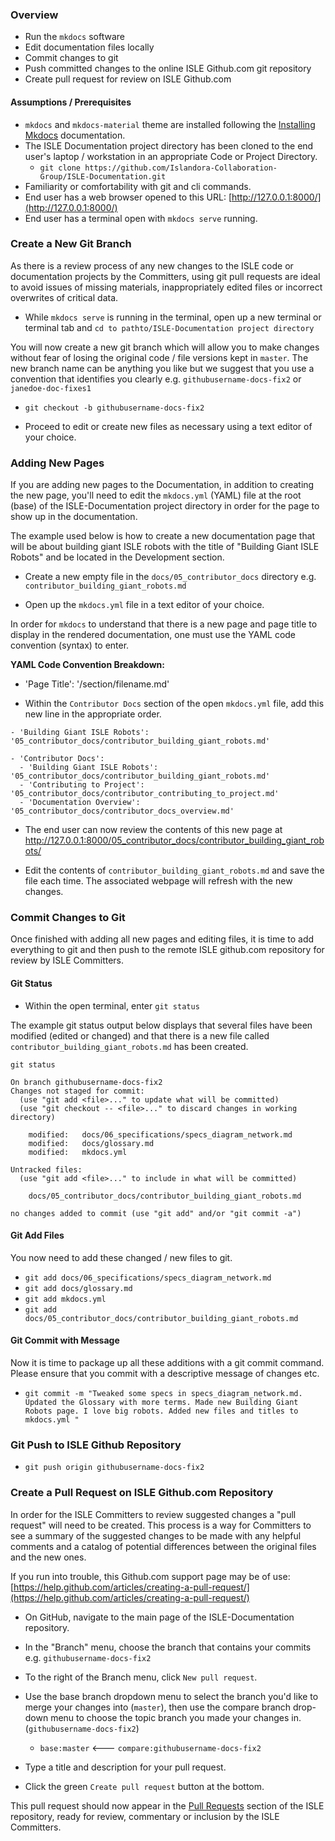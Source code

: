 <!--- PAGE_TITLE --->

### Overview
* Run the `mkdocs` software
* Edit documentation files locally
* Commit changes to git
* Push committed changes to the online ISLE Github.com git repository
* Create pull request for review on ISLE Github.com

#### Assumptions / Prerequisites

* `mkdocs` and `mkdocs-material` theme are installed following the [Installing Mkdocs](../05_contributor_docs/contributor_docs_mkdocs.md) documentation.
* The ISLE Documentation project directory has been cloned to the end user's laptop / workstation in an appropriate Code or Project Directory.
   * `git clone https://github.com/Islandora-Collaboration-Group/ISLE-Documentation.git`
* Familiarity or comfortability with git and cli commands.
* End user has a web browser opened to this URL: [http://127.0.0.1:8000/](http://127.0.0.1:8000/)
* End user has a terminal open with `mkdocs serve` running.

### Create a New Git Branch

As there is a review process of any new changes to the ISLE code or documentation projects by the Committers, using git pull requests are ideal to avoid issues of missing materials, inappropriately edited files or incorrect overwrites of critical data.

* While `mkdocs serve` is running in the terminal, open up a new terminal or terminal tab and `cd to pathto/ISLE-Documentation project directory`

You will now create a new git branch which will allow you to make changes without fear of losing the original code / file versions kept in `master`. The new branch name can be anything you like but we suggest that you use a convention that identifies you clearly e.g. `githubusername-docs-fix2` or `janedoe-doc-fixes1`

* `git checkout -b githubusername-docs-fix2`

* Proceed to edit or create new files as necessary using a text editor of your choice.

### Adding New Pages
If you are adding new pages to the Documentation, in addition to creating the new page, you'll need to edit the `mkdocs.yml` (YAML) file at the root (base) of the ISLE-Documentation project directory in order for the page to show up in the documentation.

The example used below is how to create a new documentation page that will be about building giant ISLE robots with the title of "Building Giant ISLE Robots" and be located in the Development section.

* Create a new empty file in the `docs/05_contributor_docs` directory e.g. `contributor_building_giant_robots.md`

* Open up the `mkdocs.yml` file in a text editor of your choice.

In order for `mkdocs` to understand that there is a new page and page title to display in the rendered documentation, one must use the YAML code convention (syntax) to enter.

**YAML Code Convention Breakdown:**

- 'Page Title': '/section/filename.md'

* Within the `Contributor Docs` section of the open `mkdocs.yml` file, add this new line in the appropriate order.

`- 'Building Giant ISLE Robots': '05_contributor_docs/contributor_building_giant_robots.md'`

```
- 'Contributor Docs':
  - 'Building Giant ISLE Robots': '05_contributor_docs/contributor_building_giant_robots.md'
  - 'Contributing to Project': '05_contributor_docs/contributor_contributing_to_project.md'
  - 'Documentation Overview': '05_contributor_docs/contributor_docs_overview.md'
```

* The end user can now review the contents of this new page at http://127.0.0.1:8000/05_contributor_docs/contributor_building_giant_robots/

* Edit the contents of `contributor_building_giant_robots.md` and save the file each time. The associated webpage will refresh with the new changes.

### Commit Changes to Git

Once finished with adding all new pages and editing files, it is time to add everything to git and then push to the remote ISLE github.com repository for review by ISLE Committers.

#### Git Status
* Within the open terminal, enter `git status`

The example git status output below displays that several files have been modified (edited or changed) and that there is a new file called `contributor_building_giant_robots.md` has been created.

```
git status

On branch githubusername-docs-fix2
Changes not staged for commit:
  (use "git add <file>..." to update what will be committed)
  (use "git checkout -- <file>..." to discard changes in working directory)

	modified:   docs/06_specifications/specs_diagram_network.md
	modified:   docs/glossary.md
	modified:   mkdocs.yml

Untracked files:
  (use "git add <file>..." to include in what will be committed)

	docs/05_contributor_docs/contributor_building_giant_robots.md

no changes added to commit (use "git add" and/or "git commit -a")
```
####  Git Add Files

You now need to add these changed / new files to git.

* `git add docs/06_specifications/specs_diagram_network.md`
* `git add docs/glossary.md`
* `git add mkdocs.yml`
* `git add docs/05_contributor_docs/contributor_building_giant_robots.md`

####  Git Commit with Message

Now it is time to package up all these additions with a git commit command. Please ensure that you commit with a descriptive message of changes etc.

* `git commit -m "Tweaked some specs in specs_diagram_network.md. Updated the Glossary with more terms. Made new Building Giant Robots page. I love big robots. Added new files and titles to mkdocs.yml "`

###  Git Push to ISLE Github Repository

* `git push origin githubusername-docs-fix2`

### Create a Pull Request on ISLE Github.com Repository

In order for the ISLE Committers to review suggested changes a "pull request" will need to be created. This process is a way for Committers to see a summary of the suggested changes to be made with any helpful comments and a catalog of potential differences between the original files and the new ones.

If you run into trouble, this Github.com support page may be of use: [https://help.github.com/articles/creating-a-pull-request/](https://help.github.com/articles/creating-a-pull-request/)

* On GitHub, navigate to the main page of the ISLE-Documentation repository.

* In the "Branch" menu, choose the branch that contains your commits e.g. `githubusername-docs-fix2`

* To the right of the Branch menu, click `New pull request`.

* Use the base branch dropdown menu to select the branch you'd like to merge your changes into (`master`), then use the compare branch drop-down menu to choose the topic branch you made your changes in.(`githubusername-docs-fix2`)

  * `base:master` <--- `compare:githubusername-docs-fix2`

* Type a title and description for your pull request.

* Click the green `Create pull request` button at the bottom.

This pull request should now appear in the [Pull Requests](https://github.com/Islandora-Collaboration-Group/ISLE-Documentation/pulls) section of the ISLE repository, ready for review, commentary or inclusion by the ISLE Committers.
